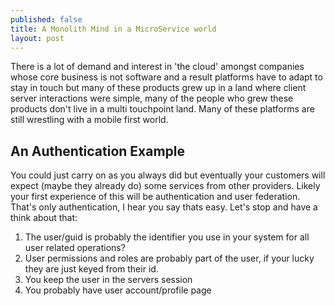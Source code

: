 ```yaml
---
published: false
title: A Monolith Mind in a MicroService world
layout: post
---
```

There is a lot of demand and interest in 'the cloud' amongst companies whose core business is not software and a result platforms have to adapt to stay in touch but many of these products grew up in a land where client server interactions were simple, many of the people who grew these products don't live in a multi touchpoint land. Many of these platforms are still wrestling with a mobile first world.

## An Authentication Example

You could just carry on as you always did but eventually your customers will expect (maybe they already do) some services from other providers. Likely your first experience of this will be authentication and user federation. That's only authentication, I hear you say thats easy. Let's stop and have a think about that:

1. The user/guid is probably the identifier you use in your system for all user related operations? 
1. User permissions and roles are probably part of the user, if your lucky they are just keyed from their id.
1. You keep the user in the servers session
1. You probably have user account/profile page